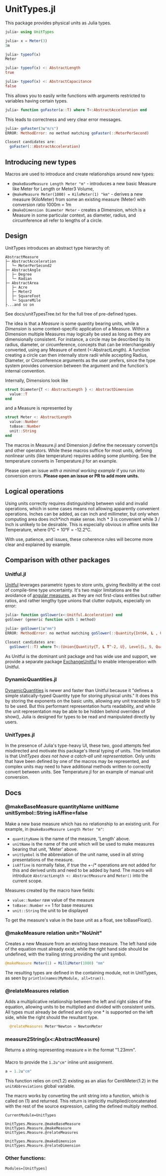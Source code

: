 # UnitTypes.jl
This package provides physical units as Julia types.

```julia
julia> using UnitTypes

julia> x = Meter(3)
3m

julia> typeof(x)
Meter

julia> typeof(x) <: AbstractLength
true

julia> typeof(x) <: AbstractCapacitance
false
```

This allows you to easily write functions with arguments restricted to variables having certain types.
```julia
julia> function goFaster(a::T) where T<:AbstractAcceleration end
```

This leads to correctness and very clear error messages.
```julia
julia> goFaster(3u"m/s")
ERROR: MethodError: no method matching goFaster(::MeterPerSecond)

Closest candidates are:
  goFaster(::AbstractAcceleration)
```

## Introducing new types
Macros are used to introduce and create relationships around new types:
* `@makeBaseMeasure Length Meter "m"` - introduces a new basic Measure like Meter for Length or Meter3 Volume,
* `@makeMeasure Meter(1000) = KiloMeter(1) "km"` - derives a new measure (KiloMeter) from some an existing measure (Meter) with conversion ratio 1000m = 1m
* `@makeDimension Diameter Meter` - creates a Dimension, which is a Measure in some particular context, as diameter, radius, and circumference all refer to lengths of a circle.

## Design
UnitTypes introduces an abstract type hierarchy of:
```
AbstractMeasure
├─ AbstractAcceleration
│  └─ MeterPerSecond2
├─ AbstractAngle
│  ├─ Degree
│  └─ Radian
├─ AbstractArea
│  ├─ Acre
│  ├─ Meter2
│  ├─ SquareFoot
│  └─ SquareMile
├...and so on
```

See docs/unitTypesTree.txt for the full tree of pre-defined types.

The idea is that a *Measure* is some quantity bearing units, while a *Dimension* is some context-specific application of a Measure.
Within a Dimension multiple Measures may logically be used as long as they are dimensionally consistent.
For instance, a circle may be described by its radius, diameter, or circumference, concepts that can be interchangeably converted, using any Measure of extent (<:AbstractLength).
A function creating a circle can then internally store radii while accepting Radius, Diameter, or Circumference arguments as the user prefers, since the type system provides conversion between the argument and the function's internal convention.

Internally, Dimensions look like
```julia
struct Diameter{T <: AbstractLength } <: AbstractDimension
  value::T
end
```
and a Measure is represented by
```julia
struct Meter <: AbstractLength
  value::Number
  toBase::Number
  unit::String
end
```

The macros in Measure.jl and Dimension.jl define the necessary convert()s and other operators.
While these macros suffice for most units, defining nonlinear units (like temperature) requires adding some plumbing.
See the temperature converts in Temperature.jl for an example.

Please open an issue _with a minimal working example_ if you run into conversion errors.
**Please open an issue or PR to add more units.**

## Logical operations
Using units correctly requires distinguishing between valid and invalid operations, which in some cases means not allowing apparently convenient operations.
Inches can be added, as can inch and millimeter, but only when computing area does inch*inch make sense.
Inch * 3 is convenient while 3 / Inch is unlikely to be desirable.
This is especially obvious in affine units like Temperature, where 0°C + 10°F = -12.2°C.

With use, patience, and issues, these coherence rules will become more clear and explained by example.

## Comparison with other packages

### Unitful.jl
[Unitful](https://painterqubits.github.io/Unitful.jl/latest/) leverages parametric types to store units, giving flexibility at the cost of compile-time type uncertainty.
It's two major limitations are the avoidance of [angular measures](https://painterqubits.github.io/Unitful.jl/latest/trouble/#promotion-with-dimensionless-numbers), as they are not first-class entities but rather ratios, and rather lengthy type unions that clutter outputs, especially on error:

```julia
julia> function goSlower(x<:Unitful.Acceleration) end
goSlower (generic function with 1 method)

julia> goSlower(1u"mm")
ERROR: MethodError: no method matching goSlower(::Quantity{Int64, 𝐋 , Unitful.FreeUnits{(mm,), 𝐋 , nothing}})

Closest candidates are:
  goSlower(::T) where T<:(Union{Quantity{T, 𝐋 𝐓^-2, U}, Level{L, S, Quantity{T, 𝐋 𝐓^-2, U}} where {L, S}} where {T, U})
```

As Unitful is the dominant unit package and has wide use and support, we provide a separate package [ExchangeUnitful](https://github.com/mechanomy/ExchangeUnitful.jl) to enable interoperation with Unitful.

### DynamicQuantities.jl
[DynamicQuantities](https://github.com/SymbolicML/DynamicQuantities.jl) is newer and faster than Unitful because it "defines a simple statically-typed Quantity type for storing physical units."
It does this by storing the exponents on the basic units, allowing any unit traceable to SI to be used.
But this performant representation hurts readability, and while the unit representation may be able to be hidden behind overrides of show(), Julia is designed for types to be read and manipulated directly by users.

### UnitTypes.jl
In the presence of Julia's type-heavy UI, these two, good attempts feel misdirected and motivate this package's literal typing of units.
The limitation is that _UnitTypes does not have a catch-all unit representation_.
Only units that have been defined by one of the macros may be represented, and complex units may need to have additional methods written to correctly convert between units.
See Temperature.jl for an example of manual unit conversion.

## Docs


### @makeBaseMeasure quantityName unitName unitSymbol::String isAffine=false
Make a new base measure which has no relationship to an existing unit.
For example, in `@makeBaseMeasure Length Meter "m"`:
* `quantityName` is the name of the measure, 'Length' above.
* `unitName` is the name of the unit which will be used to make measures bearing that unit, 'Meter' above.
* `unitSymbol` is the abbreviation of the unit name, used in all string presentations of the measure.
* `isAffine` is normally false, if true the +-/* operations are not added for this and derived units and need to be added by hand.
The macro will introduce `AbstractLength <: AbstractMeasure` and `Meter()` into the current scope.

Measures created by the macro have fields:
* `value::Number` raw value of the measure
* `toBase::Number` == 1 for base measures
* `unit::String` the unit to be displayed

To get the measure's value in the base unit as a float, see toBaseFloat().



### @makeMeasure relation unit="NoUnit"
Creates a new Measure from an existing base measure.
The left hand side of the equation must already exist, while the right hand side should be undefined, with the trailing string providing the unit symbol.

```julia
@makeMeasure Meter(1) = MilliMeter(1000) "mm" 
```

The resulting types are defined in the containing module, not in UnitTypes, as seen by `println(names(MyModule, all=true))`.

### @relateMeasures relation
Adds a multiplicative relationship between the left and right sides of the equation, allowing units to be multiplied and divided with consistent units.
All types must already be defined and only one * is supported on the left side, while the right should the resultant type.
```julia
  @relateMeasures Meter*Newton = NewtonMeter
```

### measure2String(x<:AbstractMeasure)
Returns a string representing measure `m` in the format "1.23mm".

### 
Macro to provide the `1.2u"cm"` inline unit assignment.
```julia
a = 1.2u"cm" 
```
This function relies on cm(1.2) existing as an alias for CentiMeter(1.2) in the `unitAbbreviations` global variable.

The macro works by converting the unit string into a function, which is called on (1) and returned.
This return is implicitly multiplied/concatenated with the rest of the source expression, calling the defined multiply method.


```@meta
CurrentModule=UnitTypes
```

```@docs
UnitTypes.Measure.@makeBaseMeasure
UnitTypes.Measure.@makeMeasure
UnitTypes.Measure.@relateMeasures
```

```@docs
UnitTypes.Measure.@makeDimension
UnitTypes.Measure.@relateDimension
```

### Other functions:
```@autodocs
Modules=[UnitTypes]
```


